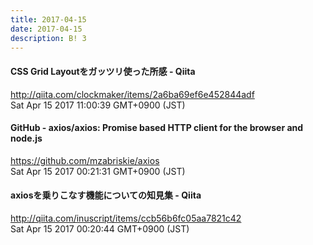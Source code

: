 ```yaml
---
title: 2017-04-15
date: 2017-04-15
description: B! 3
---
```


#### CSS Grid Layoutをガッツリ使った所感 - Qiita
http://qiita.com/clockmaker/items/2a6ba69ef6e452844adf<br>
Sat Apr 15 2017 11:00:39 GMT+0900 (JST)<br>


#### GitHub - axios/axios: Promise based HTTP client for the browser and node.js
https://github.com/mzabriskie/axios<br>
Sat Apr 15 2017 00:21:31 GMT+0900 (JST)<br>


#### axiosを乗りこなす機能についての知見集 - Qiita
http://qiita.com/inuscript/items/ccb56b6fc05aa7821c42<br>
Sat Apr 15 2017 00:20:44 GMT+0900 (JST)<br>


